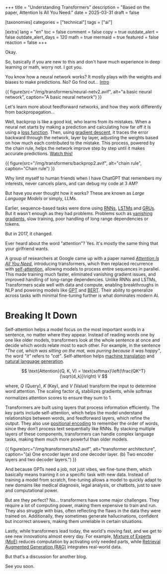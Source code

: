 +++
title = "Understanding Transformers"
description = "Based on the paper, Attention Is All You Need."
date = 2025-03-31
draft = false

[taxonomies]
categories = ["technical"]
tags = ["ai"]

[extra]
lang = "en"
toc = false
comment = false
copy = true
outdate_alert = false
outdate_alert_days = 120
math = true
mermaid = true
featured = false
reaction = false
+++

Okay.

So, basically if you are new to this and don't have much experience in deep learning or math, worry not. I got you.

You know how a neural network works? It mostly plays with the weights and biases to make predictions. No? Go find out... [Intro](https://www.youtube.com/watch?v=aircAruvnKk&list=PLZHQObOWTQDNU6R1_67000Dx_ZCJB-3pi&ab_channel=3Blue1Brown)

{{ figure(src="/img/transformers/neural-netv2.avif", alt="a basic neural network", caption="A basic neural network") }}

Let's learn more about feedforward networks, and how they work differently from backpropagation...

Well, backprop is like a good kid, who learns from its mistakes. When a neural net starts by making a prediction and calculating how far off it is using a [loss function](https://en.wikipedia.org/wiki/Loss_function#:~:text=In%20mathematical%20optimization%20and%20decision,cost%22%20associated%20with%20the%20event.). Then, using [gradient descent](https://www.youtube.com/watch?v=IHZwWFHWa-w&ab_channel=3Blue1Brown), it traces the error backward through the network, layer by layer, adjusting the weights based on how much each contributed to the mistake. This process, powered by the chain rule, helps the network improve step by step until it makes accurate predictions. [Watch this!](https://www.youtube.com/watch?v=Ilg3gGewQ5U&list=PLZHQObOWTQDNU6R1_67000Dx_ZCJB-3pi&index=3&ab_channel=3Blue1Brown)

{{ figure(src="/img/transformers/backprop2.avif", alt="chain rule", caption="Chain rule") }}

Why limit myself to human friends when I have ChatGPT that remembers my interests, never cancels plans, and can debug my code at 3 AM?

But have you ever thought how it works? These are known as *Large Language Models* or simply, LLMs.

Earlier, sequence-based tasks were done using [RNNs](https://en.wikipedia.org/wiki/Recurrent_neural_network), [LSTMs](https://en.m.wikipedia.org/wiki/Long_short-term_memory) and [GRUs](https://en.wikipedia.org/wiki/Gated_recurrent_unit). But it wasn't enough as they had problems. Problems such as [vanishing gradients](https://en.wikipedia.org/wiki/Vanishing_gradient_problem), slow training, poor handling of long range dependencies or tokens.

But in 2017, it changed.

Ever heard about the word "attention"? Yes. It's mostly the same thing that your girlfriend wants.

A group of researchers at Google came up with a paper named [*Attention Is All You Need*](/img/transformer-insights/aiayn.pdf), introducing transformers, which then replaced recurrence with [self-attention](https://en.wikipedia.org/wiki/Attention_(machine_learning)), allowing models to process entire sequences in parallel. This made training much faster, eliminated vanishing gradient issues, and improved handling of long-range dependencies. Unlike RNNs and LSTMs, Transformers scale well with data and compute, enabling breakthroughs in NLP and powering models like [GPT](https://en.wikipedia.org/wiki/Generative_pre-trained_transformer) and [BERT](https://en.wikipedia.org/wiki/BERT_(language_model)). Their ability to generalize across tasks with minimal fine-tuning further is what dominates modern AI.

# Breaking It Down

Self-attention helps a model focus on the most important words in a sentence, no matter where they appear. Instead of reading words one by one like older models, transformers look at the whole sentence at once and decide which words relate most to each other. For example, in the sentence *"The cat, which was sitting on the mat, was purring because it was happy"*, the word *"it"* refers to *"cat"*. Self-attention helps [machine translation](https://en.wikipedia.org/wiki/Machine_translation) and [natural language generation](https://en.wikipedia.org/wiki/Natural_language_generation).

$$ \text{Attention}(Q, K, V) = \text{softmax}\left(\frac{QK^T}{\sqrt{d_k}}\right) V $$

where, $Q$ (Query), $K$ (Key), and $V$ (Value) transform the input to determine word attention. The scaling factor $d_k$ stabilizes gradients, while softmax normalizes attention scores to ensure they sum to 1.

Transformers are built using layers that process information efficiently. The key parts include self-attention, which helps the model understand relationships between words, and feedforward layers, which refine the output. They also use [positional encoding](https://medium.com/@hunter-j-phillips/positional-encoding-7a93db4109e6) to remember the order of words, since they don’t process text sequentially like RNNs. By stacking multiple layers of these components, transformers can handle complex language tasks, making them much more powerful than older models.

{{ figure(src="/img/transformers/ta2.avif", alt="transformer architecture", caption="(a) One encoder layer and one decoder layer. (b) Two encoder layers and two decoder layers.") }}

And because GPTs need a job, not just vibes, we fine-tune them, which basically means training it on a specific task with new data. Instead of training a model from scratch, fine-tuning allows a model to quickly adapt to new domains like medical diagnosis, legal analysis, or chatbots, just to save and computational power.

But are they perfect? No... transformers have some major challenges. They require a lot of computing power, making them expensive to train and run. They also struggle with bias, often reflecting the flaws in the data they were trained on. Additionally, they sometimes generate hallucinations, confident but incorrect answers, making them unreliable in certain situations. 

Lastly, while transformers lead today, the world's moving fast, and we get to see new innovations almost every day. For example, [Mixture of Experts (MoE)](https://en.wikipedia.org/wiki/Mixture_of_experts) reduces computation by activating only needed parts, while [Retrieval Augmented Generation (RAG)](https://en.wikipedia.org/wiki/Retrieval-augmented_generation) integrates real-world data.

But that's a discussion for another blog.

See you soon.
